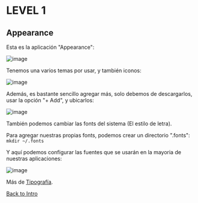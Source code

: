 # LEVEL 1

## Appearance

Esta es la aplicación "Appearance":

![image](https://github.com/Inf0sth/Kali-linux-Custom/assets/106565371/31bae3da-5b94-4fba-97f9-7c5d87061fa9)


Tenemos una varios temas por usar, y también iconos:

![image](https://github.com/Inf0sth/Kali-linux-Custom/assets/106565371/9344b358-8ba2-4459-9f75-4dddfec9c5e9)

Además, es bastante sencillo agregar más, solo debemos de descargarlos, usar la opción "+ Add", y ubicarlos:

![image](https://github.com/Inf0sth/Kali-linux-Custom/assets/106565371/c49c31b1-6300-46e4-8229-a00142611293)

También podemos cambiar las fonts del sistema (El estilo de letra).

Para agregar nuestras propias fonts, podemos crear un directorio ".fonts":  `mkdir ~/.fonts`


Y aquí podemos configurar las fuentes que se usarán en la mayoria de nuestras aplicaciones:

![image](https://github.com/Inf0sth/Kali-linux-Custom/assets/106565371/e8417d1d-f574-4416-a29d-db4d2e00aa62)

Más de [Tipografía](../SUB-LEVELS/Tipografía.md).

[Back to Intro](../Intro.md)

